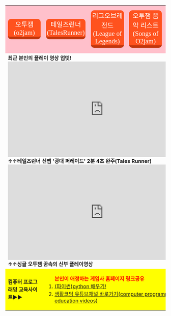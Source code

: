 <html>

<head>
 <meta charset="UTF-8">
<style>
    .btn{
      text-decoration: none;
      font-size:1.3rem;
      color:white;
      padding:1px 3px 1px 3px;
      margin:0.2px;
      display:inline-block;
      border-radius: 10px;
      transition:all 0.1s;
      font-family: 'Sunflower';
    }
    .btn:active{
      transform: translateY(3px);
    }
    .btn.blue{
      background-color: #1f75d9;
      border-bottom:8px solid #165195;
    }
    .btn.blue:active{
      border-bottom:4px solid #165195;
    }
    .btn.red{
      background-color: #ff521e;
      border-bottom:8px solid #c1370e;
    }
    .btn.red:active{
      border-bottom:4px solid #c1370e;
    }
  </style>
  <title> new document </title>
</head>

<body>
<body background="배경수정.png">       
              
<table width=1000 height=1000 align="center" cellspacing=20 cellpadding=20 >
 
<tr height=150>
 <td width=20% height=2% bgcolor=pink align="center"><a class="btn red" href="http://genebank.rda.go.kr/" target="_blank">오투잼(o2jam)</a></td>
 <td width=20% height=2% bgcolor=pink align="center"><a class="btn red" href="http://tr.game.onstove.com/index.asp" target="_blank">테일즈런너(TalesRunner)</a></td>
 <td width=20% height=2% bgcolor=pink align="center"><a class="btn red" href="https://leagueoflegends.co.kr/" target="_blank">리그오브레전드(League of Legends)</a></td>
 <td width=20% height=2% bgcolor=pink align="center"><a class="btn red" href="https://www.youtube.com/watch?v=NpyrcXYPiM4&list=PLw12emVrmPC_GWfSMc9JUkDJDZBDPaklF" target="_blank">오투잼 음악 리스트(Songs of O2jam)</a></td>
 <td width=20% height=2% bgcolor=pink align="center"><a class="btn red" href="https://www.sectiong.net/107" target="_blank">싱글오투잼(오투매니아) 파일공유</a></td>
</tr>

<tr  height=400>
 <td colspan="5" align="left"><b>최근 본인의 플레이 영상 업뎃!<br>
<iframe width="600" height="300" src="https://www.youtube.com/embed/PQveqCcqvLs" frameborder="0" allow="accelerometer; autoplay; encrypted-media; gyroscope; picture-in-picture" allowfullscreen></iframe>
<br>↑↑테일즈런너 신맵 '광대 퍼레이드' 2분 4초 완주(Tales Runner)</a>
<iframe width="600" height="300" src="https://www.youtube.com/embed/fsxaGLUBmek" frameborder="0" allow="accelerometer; autoplay; encrypted-media; gyroscope; picture-in-picture" allowfullscreen></iframe>
<br>↑↑싱글 오투잼 꿈속의 신부 플레이영상</b></a>
</td>
</tr>

<tr align="left" height=100>
 <td width=20% bgcolor=yellow><b>컴퓨터 프로그래밍 교육사이트▶▶</td>
 <td colspan="4" bgcolor=yellow><ol><b><font color="red">본인이 애정하는 게임사 홈페이지 링크공유</font></b></b>
<li><a href="https://wikidocs.net/book/1657" target="_blank" align="left">(파이썬)python 배우기!</a>
<li><a href="https://www.youtube.com/user/egoing2" target="_blank" align="left">생활코딩 유튜브채널 바로가기(computer programming education videos)</a>
</ol></td>
</tr>

</table>

</body>

</html>

